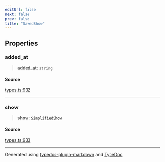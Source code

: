 ```yaml
---
editUrl: false
next: false
prev: false
title: "SavedShow"
---
```


## Properties

### added\_at

> **added\_at**: `string`

#### Source

[types.ts:932](https://github.com/fostertheweb/spotify-web-sdk/blob/9d7441b/src/types.ts#L932)

***

### show

> **show**: [`SimplifiedShow`](/api/interfaces/simplifiedshow/)

#### Source

[types.ts:933](https://github.com/fostertheweb/spotify-web-sdk/blob/9d7441b/src/types.ts#L933)

***

Generated using [typedoc-plugin-markdown](https://www.npmjs.com/package/typedoc-plugin-markdown) and [TypeDoc](https://typedoc.org/)
